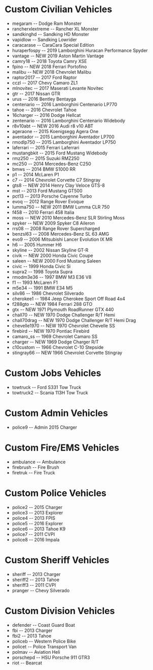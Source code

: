 # Custom Civilian Vehicles
- megaram				    -- Dodge Ram Monster
- rancherxlextreme	-- Rancher XL Monster
- sandkinghd			  -- Sandking HD Monster
- vapidlow			    -- Sandking Lowrider
- caracarase			  -- CaraCara Special Edition
- huraperfospy		  -- 2019 Lamborghini Huracan Performance Spyder
- vantage					  -- NEW 2019 Aston Martin Vantage
- camry18				    -- 2018 Toyota Camry XSE
- fpino					    -- NEW 2018 Ferrari Portofino
- malibu					  -- NEW 2018 Chevrolet Malibu
- raptor2017			  -- 2017 Ford Raptor
- cczl				      -- 2017 Chevy Camaro ZL1
- mlnovitec			    -- 2017 Maserati Levante Novitec
- gtr					      -- 2017 Nissan GTR
- urus				      -- 2016 Bentley Bentayga
- centenario 			  -- 2016 Lamborghini Centenario LP770
- tahoe				      -- 2016 Chevrolet Tahoe
- 16charger 			  -- 2016 Dodge Hellcat
- zentenario			  -- 2016 Lamborghini Centenario Widebody
- r8v10abt			    -- NEW 2016 Audi r8 v10 ABT
- ageraone			    -- 2015 Koenigsegg Agera One
- aventador 			  -- 2015 Lamborghini Aventador LP700
- rmodlp750			    -- 2015 Lamborghini Aventador LP750
- laferrari 			  -- 2015 Ferrari Laferrari
- mustangbkit 		  -- 2015 Ford Mustang Widebody
- rmz250				    -- 2015 Suzuki RMZ250
- mc250				      -- 2014 Mercedes-Benz C250
- bmws				      -- 2014 BMW S1000 RR
- p1					      -- 2014 McLaren P1
- c7					      -- 2014 Chevrolet Corvette C7 Stingray
- gts8					    -- NEW 2014 Henry Clay Veloce GTS-8
- mst					      -- 2013 Ford Mustang GT500
- pct13				      -- 2013 Porsche Cayenne Turbo
- evoq				      -- 2012 Range Rover Evoque
- lumma750				  -- NEW 2011 BMW Lumma CLR 750
- f458				      -- 2010 Ferrari 458 Italia
- moss					    -- NEW 2010 Mercedes-Benz SLR Stirling Moss
- spyker					  -- NEW 2009 Spyker C8 Aileron
- rrs08				      -- 2008 Range Rover Supercharged
- benzsl63			    -- 2008 Mercedes-Benz SL 63 AMG
- evo9				      -- 2006 Mitsubishi Lancer Evolution IX MR
- h6					      -- 2005 Hummer H6
- skyline				    -- 2002 Nissan Skyline GT-R
- civik					    -- NEW 2000 Honda Civic Coupe
- saleen					  -- NEW 2000 Ford Mustang Saleen
- civic				      -- 1999 Honda Civic Si
- supra2				    -- 1998 Toyota Supra
- rmodm3e36			    -- 1997 BMW M3 E36 V8
- f1					      -- 1993 McLaren F1
- m5e34				      -- 1991 BMW E34 M5
- silv86				    -- 1986 Chevrolet Silverado
- cherokee1			    -- 1984 Jeep Cherokee Sport Off Road 4x4
- f288gto					  -- NEW 1984 Ferrari 288 GTO
- gtx						    -- NEW 1971 Plymouth RoadRunner GTX 440
- chall70					  -- NEW 1970 Dodge Challenger R/T Hemi
- chall70drag				-- NEW 1970 Dodge Challenger R/T Hemi Drag
- chevelle1970			-- NEW 1970 Chevrolet Chevelle SS
- firebird				  -- NEW 1970 Pontiac Firebird
- camaro_ss			    -- 1969 Chevrolet Camaro SS
- charger				    -- NEW 1969 Dodge Charger R/T
- c10custom			    -- 1966 Chevrolet C-10 Stepside
- stingray66				-- NEW 1966 Chevrolet Corvette Stingray

# Custom Jobs Vehicles
- towtruck			    -- Ford S331 Tow Truck
- towtruck2			    -- Scania 113H Tow Truck

# Custom Admin Vehicles
- police9				    -- Admin 2015 Charger

# Custom Fire/EMS Vehicles
- ambulance			    -- Ambulance
- firebrush			    -- Fire Brush
- firetruk			    -- Fire Truck

# Custom Police Vehicles
- police2				    -- 2015 Charger
- police3				    -- 2013 Explorer
- police4				    -- 2013 FPIS
- police5				    -- 2016 Explorer
- police6				    -- 2013 Tahoe K9
- police7			    	-- 2011 CVPI
- police8			    	-- 2016 Impala

# Custom Sheriff Vehicles
- sheriff				    -- 2013 Charger
- sheriff2			    -- 2013 Tahoe
- sheriff3			    -- 2011 CVPI
- pranger				    -- Chevy Silverado

# Custom Division Vehicles
- defender			    -- Coast Guard Boat
- fbi					      -- 2013 Charger
- fbi2				      -- 2013 Tahoe
- policeb				    -- Western Police Bike
- policet				    -- Police Transport Van
- polmav				    -- Aviation Heli
- porschepd			    -- HSU Porsche 911 GTR3
- riot				      -- Bearcat
